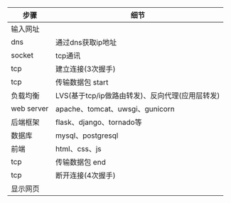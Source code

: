 

步骤| 细节
---|---
输入网址|
dns | 通过dns获取ip地址
socket|tcp通讯
tcp| 建立连接(3次握手)
tcp | 传输数据包 start
负载均衡| LVS(基于tcp/ip做路由转发)、反向代理(应用层转发)
web server| apache、tomcat、uwsgi、gunicorn
后端框架|flask、django、tornado等
数据库 | mysql、postgresql
前端 | html、css、js | 
tcp | 传输数据包 end
tcp|断开连接(4次握手)
显示网页|